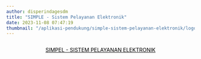 ```yaml
---
author: disperindagesdm
title: "SIMPLE - Sistem Pelayanan Elektronik"
date: 2023-11-08 07:47:19
thumbnail: "/aplikasi-pendukung/simple-sistem-pelayanan-elektronik/logo-pemprov.webp"
---
```


<p style="text-align: center;"><a title="SIMPLE" href="https://esdm.kalbarprov.go.id/simple/" target="_blank" rel="noopener"><img src="..//images/biNVleCbd2kyRaxoWkV9.png" alt="" /></a></p>

<p style="text-align: center;"><span style="text-decoration: underline;"><span style="color: #000000; text-decoration: underline;"><a style="color: #000000; text-decoration: underline;" title="SIMPEL - SISTEM PELAYANAN ELEKTRONIK" href="https://esdm.kalbarprov.go.id/simple/" target="_blank" rel="noopener">SIMPEL - SISTEM PELAYANAN ELEKTRONIK</a></span></span></p>
